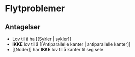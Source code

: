 # Flytproblemer
## Antagelser
-	Lov til å ha [[Sykler | sykler]]
-	**IKKE** lov til å [[Antiparallelle kanter | antiparallelle kanter]]
-	[[Noder]] har **IKKE** lov til å kanter til seg selv